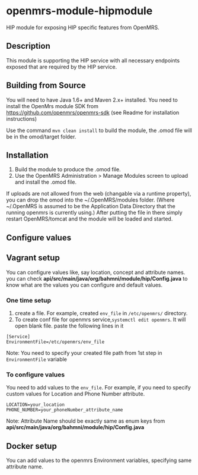openmrs-module-hipmodule
==========================

HIP module for exposing HIP specific features from OpenMRS.

Description
-----------
This module is supporting the HIP service with all necessary endpoints exposed that are required by the HIP service.

Building from Source
--------------------
You will need to have Java 1.6+ and Maven 2.x+ installed. 
You need to install the OpenMrs module SDK from https://github.com/openmrs/openmrs-sdk (see Readme for installation instructions)

Use the command `mvn clean install` to build the module, the .omod file will be in the omod/target folder.

Installation
------------
1. Build the module to produce the .omod file.
2. Use the OpenMRS Administration > Manage Modules screen to upload and install the .omod file.

If uploads are not allowed from the web (changable via a runtime property), you can drop the omod
into the ~/.OpenMRS/modules folder.  (Where ~/.OpenMRS is assumed to be the Application 
Data Directory that the running openmrs is currently using.)  After putting the file in there 
simply restart OpenMRS/tomcat and the module will be loaded and started.

Configure values 
------------
## Vagrant setup

You can configure values like, say location, concept and attribute names. you can check **api/src/main/java/org/bahmni/module/hip/Config.java** to know what are the values you can configure and default values.

### One time setup

1. create a file. For example, created `env_file` in `/etc/openmrs/` directory. 
2. To create conf file for openmrs service,`systemctl edit openmrs`. It will open blank file. paste the following lines in it
```
[Service]
EnvironmentFile=/etc/openmrs/env_file
```
Note: You need to specify your created file path from 1st step in `EnvironmentFile` variable

### To configure values

You need to add values to the `env_file`. For example, if you need to specify custom values for Location and Phone Number attribute.
```
LOCATION=your_location
PHONE_NUMBER=your_phoneNumber_attribute_name
```
Note: Attribute Name should be exactly same as enum keys from **api/src/main/java/org/bahmni/module/hip/Config.java**

## Docker setup

You can add values to the openmrs Environment variables, specifying same attribute name.